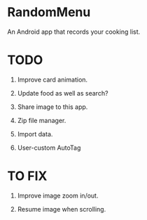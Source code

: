 # RandomMenu
An Android app that records your cooking list.

# TODO
1. Improve card animation.

2. Update food as well as search?

3. Share image to this app.

4. Zip file manager.

5. Import data.

6. User-custom AutoTag

# TO FIX
1. Improve image zoom in/out.

2. Resume image when scrolling.